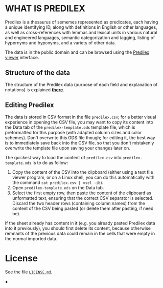 ﻿
# WHAT IS PREDILEX

Predilex is a thesaurus of sememes represented as predicates, each having a unique identifying ID, along with definitions in English or other languages, as well as cross-references with lemmas and lexical units in various natural and engineered languages, semantic categorization and tagging, listing of hypernyms and hyponyms, and a variety of other data.

The data is in the public domain and can be browsed using the [Predilex viewer](<https://ntsekees.github.io/Predilex/viewer/index.html>) interface.

## Structure of the data

The structure of the Predilex data (purpose of each field and explanation of notations) is explained [**there**](./FORMAT.md).

## Editing Predilex
The data is stored in CSV format in the file `predilex.csv`; for a better visual experience in opening the CSV file, you may want to copy its content into the Data tab of the `predilex-template.ods` template file, which is preformatted for this purpose (with adapted column sizes and color schemes). Don't overwrite this ODS file though; for editing it, the best way is to immediately save back into the CSV file, so that you don't mistakenly overwrite the template file upon saving your changes later on.

The quickest way to load the content of `predilex.csv` into `predilex-template.ods` is to do as follow:  
1. Copy the content of the CSV into the clipboard (either using a text file viewer program, or on a Linux shell, you can do this automatically with the command `cat predilex.csv | xsel -ib`).  
2. Open `predilex-template.ods` on the Data tab.  
3. Select the first empty row, then paste the content of the clipboard as unformatted text, ensuring that the correct CSV separator is selected. Discard the two header rows (containing column names) from the content of the CSV being pasted (or delete them after pasting, if need be).

If the sheet already has content in it (e.g. you already pasted Predilex data into it previously), you should first delete its content, because otherwise remnants of the previous data could remain in the cells that were empty in the normal imported data.

# License

See the file [`LICENSE.md`](LICENSE.md).

∎
